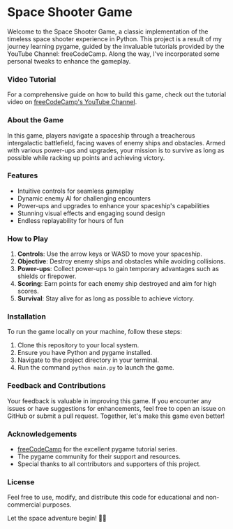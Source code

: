 # Space Shooter Game

Welcome to the Space Shooter Game, a classic implementation of the timeless space shooter experience in Python. This project is a result of my journey learning pygame, guided by the invaluable tutorials provided by the YouTube Channel: freeCodeCamp. Along the way, I've incorporated some personal tweaks to enhance the gameplay.

### Video Tutorial

For a comprehensive guide on how to build this game, check out the tutorial video on [freeCodeCamp's YouTube Channel](https://youtu.be/FfWpgLFMI7w?si=I_RxxGTJG1PV71it).

### About the Game

In this game, players navigate a spaceship through a treacherous intergalactic battlefield, facing waves of enemy ships and obstacles. Armed with various power-ups and upgrades, your mission is to survive as long as possible while racking up points and achieving victory.

### Features

- Intuitive controls for seamless gameplay
- Dynamic enemy AI for challenging encounters
- Power-ups and upgrades to enhance your spaceship's capabilities
- Stunning visual effects and engaging sound design
- Endless replayability for hours of fun

### How to Play

1. **Controls**: Use the arrow keys or WASD to move your spaceship.
2. **Objective**: Destroy enemy ships and obstacles while avoiding collisions.
3. **Power-ups**: Collect power-ups to gain temporary advantages such as shields or firepower.
4. **Scoring**: Earn points for each enemy ship destroyed and aim for high scores.
5. **Survival**: Stay alive for as long as possible to achieve victory.

### Installation

To run the game locally on your machine, follow these steps:

1. Clone this repository to your local system.
2. Ensure you have Python and pygame installed.
3. Navigate to the project directory in your terminal.
4. Run the command `python main.py` to launch the game.

### Feedback and Contributions

Your feedback is valuable in improving this game. If you encounter any issues or have suggestions for enhancements, feel free to open an issue on GitHub or submit a pull request. Together, let's make this game even better!

### Acknowledgements

- [freeCodeCamp](https://www.freecodecamp.org/) for the excellent pygame tutorial series.
- The pygame community for their support and resources.
- Special thanks to all contributors and supporters of this project.

### License

Feel free to use, modify, and distribute this code for educational and non-commercial purposes.

Let the space adventure begin! 🚀✨

